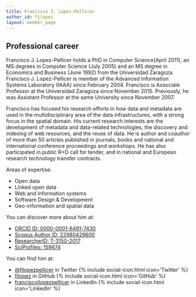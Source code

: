 ```yaml
---
title: Francisco J. Lopez-Pellicer
author_id: fjlopez
layout: member_page
---
```


## Professional career

Francisco J. Lopez-Pellicer holds a PhD in Computer Science(April 2011), an MS degrees in Computer Science (July 2005) and an MS degree in Economics and Business (June 1992) from the Universidad Zaragoza.
Francisco J. Lopez-Pellicer is member of the Advanced Information Systems Laboratory (IAAA) since February 2004.
Francisco is Associate Professor at the Universidad Zaragoza since November 2015.
Previously, he was Assistant Professor at the same University since November 2007.

Francisco has focused his research efforts in how data and metadata are used in the multidisciplinary area of the data infrastructures, with a strong focus in the spatial domain.
His current research interests are the development of metadata and data-related technologies, the discovery and indexing of web resources, and the reuse of data.
He is author and coauthor of more than 50 articles published in journals, books and national and international conference proceedings and workshops.
He has also participated in public R+D call for tender, and in national and European research technology transfer contracts.

Areas of expertise:

- Open data
- Linked open data
- Web and information systems
- Software Design & Development
- Geo-information and spatial data

You can discover more about him at:

- [ORCID ID: 0000-0001-6491-7430](https://orcid.org/0000-0001-6491-7430)
- [Scopus Author ID: 22980429600](https://www.scopus.com/authid/detail.uri?authorId=22980429600)
- [ResearcherID: T-3150-2017](https://publons.com/wos-op/researcher/T-3150-2017/)
- [SciProfiles: 159674](https://sciprofiles.com/profile/fjlopez)

You can find him at:

- [@fjlopezpellicer](https://twitter.com/fjlopezpellicer) in Twitter {% include social-icon.html icon='Twitter' %}
- [fjlopez](https://github.com/fjlopez) in GitHub {% include social-icon.html icon='GitHub' %}
- [franciscojlopezpellicer](https://www.linkedin.com/in/franciscojlopezpellicer/) in LinkedIn {% include social-icon.html icon='LinkedIn' %}

